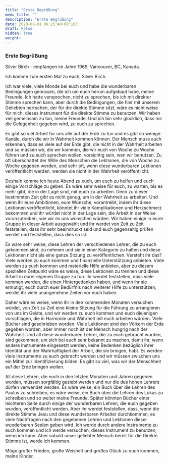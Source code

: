 ```yaml
---
title: "Erste Begrüßung"
menu_title: ""
description: "Erste Begrüßung"
date: 2020-08-01 06:25:48+00:103
draft: False
hidden: True
weight:
---
```

### Erste Begrüßung

Silver Birch - empfangen im Jahre 1969, Vancouver, BC, Kanada.

Ich komme zum ersten Mal zu euch, Silver Birch.

Ich war viele, viele Monde bei euch und habe die wunderbaren Bedingungen genossen, die ich um euch herum aufgebaut habe, meine Freunde. Ich hatte versprochen, nicht zu sprechen, bis ich mit direkter Stimme sprechen kann, aber durch die Bedingungen, die hier mit unserem Geliebten herrschen, der für die direkte Stimme sitzt, wäre es nicht weise für mich, dieses Instrument für die direkte Stimme zu benutzen. Wir haben viel gemeinsam zu tun, meine Freunde. Und ich bin sehr glücklich, dass mir die Gelegenheit gegeben wird, zu euch zu sprechen.

Es gibt so viel Arbeit für uns alle auf der Erde zu tun und es gibt so wenige Kanäle, durch die wir in Wahrheit kommen können. Der Mensch muss auch erkennen, dass es viele auf der Erde gibt, die nicht in der Wahrheit arbeiten und so müssen wir, die wir kommen, die wir euch von Woche zu Woche führen und zu euch sprechen wollen, vorsichtig sein, wen wir benutzen. Zu oft überschattet der Wille des Menschen die Lektionen, die von Woche zu Woche gegeben werden, und sehr oft, wenn diese wunderbaren Lektionen veröffentlicht werden, werden sie nicht in der Wahrheit veröffentlicht.

Deshalb komme ich heute Abend zu euch, um euch zu helfen und euch einige Vorschläge zu geben. Es wäre sehr weise für euch, zu warten, bis es mehr gibt, die in der Lage sind, mit euch zu arbeiten. Denn zu dieser bestimmten Zeit gibt es nicht genug, um in der Wahrheit zu arbeiten. Und wenn ihr eure Ambitionen, eure Wünsche, vorantreibt, indem ihr diese Lektionen veröffentlicht, könntet ihr viele Komplikationen und Herzschmerz bekommen und ihr würdet nicht in der Lage sein, die Arbeit in der Weise voranzutreiben, wie wir es uns wünschen würden. Wir haben einige in eurer Gruppe in dieser Arbeit ausgewählt und ihr werdet von Zeit zu Zeit feststellen, dass ihr sehr beeindruckt seid und euch gegenseitig prüfen werdet und feststellen, dass dies so ist.

Es wäre sehr weise, diese Lehren der verschiedenen Lehrer, die zu euch gekommen sind, zu nehmen und sie in einer Kategorie zu halten und diese Lektionen nicht als eine ganze Sitzung zu veröffentlichen. Versteht ihr das? Viele werden zu euch kommen und finanzielle Unterstützung anbieten. Viele werden zu euch kommen und materielle Hilfe anbieten, aber zu diesem speziellen Zeitpunkt wäre es weise, diese Lektionen zu trennen und diese Arbeit in eurer eigenen Gruppe zu tun. Ihr werdet feststellen, dass viele kommen werden, die einen Hintergedanken haben, und wenn ihr sie ermutigt, euch durch euer Bedürfnis nach weiterer Hilfe zu unterstützen, werdet ihr viele unangenehme Zeiten vor euch haben.

Daher wäre es weise, wenn ihr in den kommenden Monaten versuchen würdet, von Zeit zu Zeit eine kleine Sitzung für die Führung zu arrangieren von uns im Geiste, und wir werden zu euch kommen und euch diejenigen vorschlagen, die in Harmonie und Wahrheit mit euch arbeiten würden. Viele Bücher sind geschrieben worden. Viele Lektionen sind den Völkern der Erde gegeben worden, aber immer noch ist der Mensch hungrig nach der Wahrheit. Und all diese wunderbaren Lehrer, die zu euch gebracht wurden, sind gekommen, um sich bei euch sehr bekannt zu machen, damit ihr, wenn andere Instrumente eingesetzt werden, keine Bedenken bezüglich ihrer Identität und der Wahrhaftigkeit der Arbeit, die sie bringen, habt. Es werden viele Instrumente zu euch gebracht werden und wir müssen zwischen uns ein Mittel zur Identifizierung bilden. Es gibt so viel, was wir der Menschheit auf der Erde bringen wollen.

All diese Lehren, die euch in den letzten Monaten und Jahren gegeben wurden, müssen sorgfältig gesiebt werden und nur die des hohen Lehrers dürfen verwendet werden. Es wäre weise, ein Buch über die Lehren des Paulus zu schreiben, es wäre weise, ein Buch über die Lehren des Lukas zu schreiben und so weiter meine Freunde. Später könnten Bücher einer leichteren Seite durch einige der wunderbaren Lehren, die euch gegeben wurden, veröffentlicht werden. Aber ihr werdet feststellen, dass, wenn die direkte Stimme Jesu und diese wunderbaren Arbeiter durchkommen, es viele Nachfragen nach den gegebenen Lehren und Lektionen dieser wunderbaren Seelen geben wird. Ich werde durch andere Instrumente zu euch kommen und ich werde versuchen, dieses Instrument zu benutzen, wenn ich kann. Aber sobald unser geliebter Mensch bereit für die Direkte Stimme ist, werde ich kommen.

Möge großer Frieden, große Weisheit und großes Glück zu euch kommen, meine Kinder.
